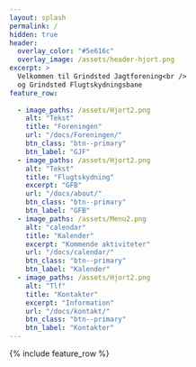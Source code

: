 ```yaml
---
layout: splash
permalink: /
hidden: true
header:
  overlay_color: "#5e616c"
  overlay_image: /assets/header-hjort.png
excerpt: >
  Velkommen til Grindsted Jagtforening<br />
  og Grindsted Flugtskydningsbane
feature_row:
  
  - image_paths: /assets/Hjort2.png
    alt: "Tekst"
    title: "Foreningen"
    url: "/docs/Foreningen/"
    btn_class: "btn--primary"
    btn_label: "GJF" 
  - image_paths: /assets/Hjort2.png
    alt: "Tekst"
    title: "Flugtskydning"
    excerpt: "GFB"
    url: "/docs/about/"
    btn_class: "btn--primary"
    btn_label: "GFB" 
  - image_paths: /assets/Menu2.png
    alt: "calendar"
    title: "Kalender"
    excerpt: "Kommende aktiviteter"
    url: "/docs/calendar/"
    btn_class: "btn--primary"
    btn_label: "Kalender"
  - image_paths: /assets/Hjort2.png
    alt: "Tlf"
    title: "Kontakter"
    excerpt: "Information"
    url: "/docs/kontakt/"
    btn_class: "btn--primary"
    btn_label: "Kontakter"
---
```


{% include feature_row %}

